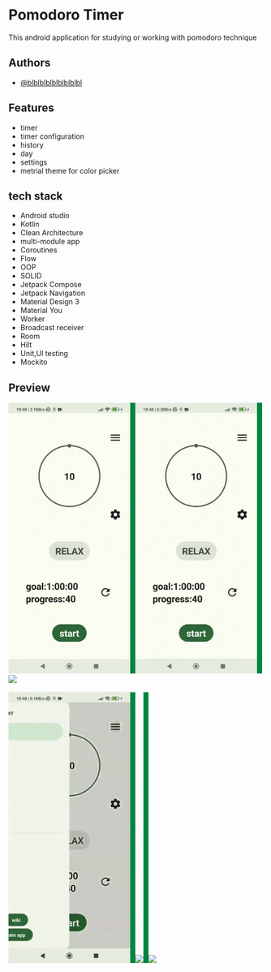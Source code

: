 

# Pomodoro Timer

This android application for studying or working with pomodoro technique



## Authors

- [@blblblblblblblblbl](https://github.com/blblblblblblblblbl)


## Features

- timer
- timer configuration
- history
- day
- settings
- metrial theme for color picker



## tech stack
- Android studio
- Kotlin
- Clean Architecture
- multi-module app
- Coroutines 
- Flow
- OOP
- SOLID
- Jetpack Compose
- Jetpack Navigation
- Material Design 3
- Material You
- Worker
- Broadcast receiver
- Room
- Hilt
- Unit,UI testing
- Mockito



## Preview

<img src="https://github.com/blblblblblblblblbl/pomodoro-timer-public/blob/main/gifs/main.gif" width = 240><img src="https://github.com/blblblblblblblblbl/pomodoro-timer-public/blob/main/gifs/divider.png" width = 10 height = 534><img src="https://github.com/blblblblblblblblbl/pomodoro-timer-public/blob/main/gifs/history.gif" width = 240><img src="https://github.com/blblblblblblblblbl/pomodoro-timer-public/blob/main/gifs/divider.png" width = 10 height = 534><img src="https://github.com/blblblblblblblblbl/pomodoro-timer-public/blob/main/gifs/day.gif" width = 240>

<img src="https://github.com/blblblblblblblblbl/pomodoro-timer-public/blob/main/gifs/settings.gif" width = 240><img src="https://github.com/blblblblblblblblbl/pomodoro-timer-public/blob/main/gifs/divider.png" width = 10 height = 534><img src="https://github.com/blblblblblblblblbl/pomodoro-timer-public/blob/main/gifs/custom_color.gif" width = 240><img src="https://github.com/blblblblblblblblbl/pomodoro-timer-public/blob/main/gifs/divider.png" width = 10 height = 534><img src="https://github.com/blblblblblblblblbl/pomodoro-timer-public/blob/main/gifs/ringtone.gif" width = 240>



